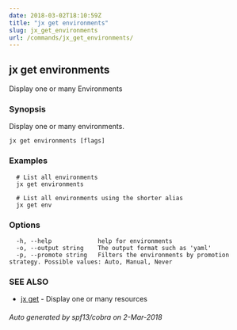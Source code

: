 ```yaml
---
date: 2018-03-02T18:10:59Z
title: "jx get environments"
slug: jx_get_environments
url: /commands/jx_get_environments/
---
```

## jx get environments

Display one or many Environments

### Synopsis

Display one or many environments.

```
jx get environments [flags]
```

### Examples

```
  # List all environments
  jx get environments
  
  # List all environments using the shorter alias
  jx get env
```

### Options

```
  -h, --help             help for environments
  -o, --output string    The output format such as 'yaml'
  -p, --promote string   Filters the environments by promotion strategy. Possible values: Auto, Manual, Never
```

### SEE ALSO

* [jx get](/commands/jx_get/)	 - Display one or many resources

###### Auto generated by spf13/cobra on 2-Mar-2018
